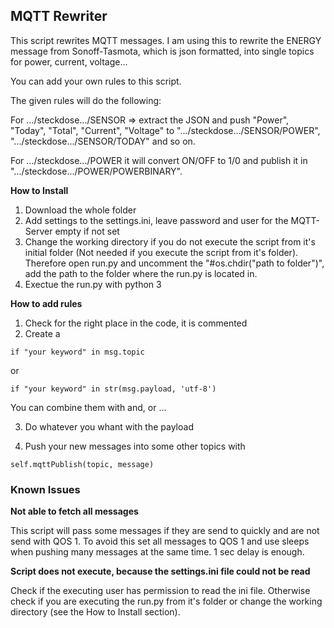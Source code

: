 ## MQTT Rewriter

This script rewrites MQTT messages. I am using this to rewrite the ENERGY message from Sonoff-Tasmota, which is json formatted, into single topics for power, current, voltage...

You can add your own rules to this script.

The given rules will do the following:

For .../steckdose.../SENSOR => extract the JSON and push "Power", "Today", "Total", "Current", "Voltage" to ".../steckdose.../SENSOR/POWER", ".../steckdose.../SENSOR/TODAY" and so on. 

For .../steckdose.../POWER it will convert ON/OFF to 1/0 and publish it in ".../steckdose.../POWER/POWERBINARY".

**How to Install**
1. Download the whole folder
2. Add settings to the settings.ini, leave password and user for the MQTT-Server empty if not set
3. Change the working directory if you do not execute the script from it's initial folder (Not needed if you execute the script from it's folder). Therefore open run.py and uncomment the "#os.chdir("path to folder")", add the path to the folder where the run.py is located in. 
4. Exectue the run.py with python 3

**How to add rules**
1. Check for the right place in the code, it is commented
2. Create a 
```
if "your keyword" in msg.topic
```
or 
```
if "your keyword" in str(msg.payload, 'utf-8')
```
You can combine them with and, or ...

3. Do whatever you whant with the payload

4. Push your new messages into some other topics with
```
self.mqttPublish(topic, message)
```

### Known Issues

**Not able to fetch all messages**

This script will pass some messages if they are send to quickly and are not send with QOS 1. To avoid this set all messages to QOS 1 and use sleeps when pushing many messages at the same time. 1 sec delay is enough.

**Script does not execute, because the settings.ini file could not be read**

Check if the executing user has permission to read the ini file. Otherwise check if you are executing the run.py from it's folder or change the working directory (see the How to Install section).

